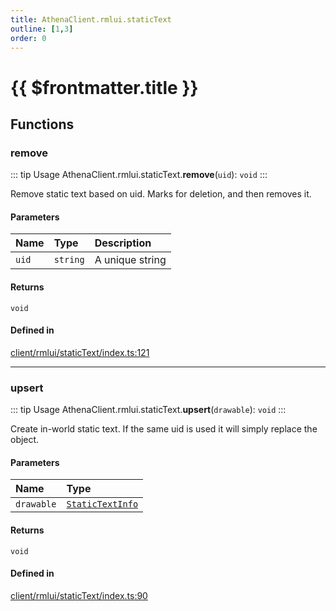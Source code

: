 ```yaml
---
title: AthenaClient.rmlui.staticText
outline: [1,3]
order: 0
---
```


# {{ $frontmatter.title }}


## Functions

### remove

::: tip Usage
AthenaClient.rmlui.staticText.**remove**(`uid`): `void`
:::

Remove static text based on uid.
Marks for deletion, and then removes it.

#### Parameters

| Name | Type | Description |
| :------ | :------ | :------ |
| `uid` | `string` | A unique string |

#### Returns

`void`

#### Defined in

[client/rmlui/staticText/index.ts:121](https://github.com/Stuyk/altv-athena/blob/fd05e62/src/core/client/rmlui/staticText/index.ts#L121)

___

### upsert

::: tip Usage
AthenaClient.rmlui.staticText.**upsert**(`drawable`): `void`
:::

Create in-world static text.
If the same uid is used it will simply replace the object.

#### Parameters

| Name | Type |
| :------ | :------ |
| `drawable` | [`StaticTextInfo`](../interfaces/client_rmlui_staticText_staticTextInterfaces_StaticTextInfo.md) |

#### Returns

`void`

#### Defined in

[client/rmlui/staticText/index.ts:90](https://github.com/Stuyk/altv-athena/blob/fd05e62/src/core/client/rmlui/staticText/index.ts#L90)
